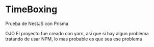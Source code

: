 # TimeBoxing
Prueba de NestJS con Prisma

OJO
El proyecto fue creado con yarn, asi que si hay algun problema tratando de usar NPM, lo mas probable es que sea ese problema
